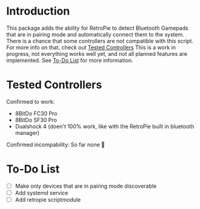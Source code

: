 # Introduction

This package adds the ability for RetroPie to detect Bluetooth Gamepads that are in pairing mode and automatically connect them to the system.  
There is a chance that some controllers are not compatible with this script. For more info on that, check out [Tested Controllers](#tested-controllers)
This is a work in progress, not everything works well yet, and not all planned features are implemented. See [To-Do List](#to-do-list) for more information.

# Tested Controllers
Confirmed to work:
- 8BitDo FC30 Pro
- 8BitDo SF30 Pro
- Dualshock 4 (doen't 100% work, like with the RetroPie built in bluetooth manager)

Confirmed incompability:
So far none :tada:

# To-Do List
- [ ] Make only devices that are in pairing mode discoverable
- [ ] Add systemd service
- [ ] Add retropie scriptmodule
